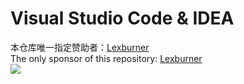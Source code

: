 # Visual Studio Code & IDEA
本仓库唯一指定赞助者：[Lexburner](https://space.bilibili.com/777536?spm_id_from=333.337.0.0)  
The only sponsor of this repository: [Lexburner](https://space.bilibili.com/777536?spm_id_from=333.337.0.0)  
![](https://gimg2.baidu.com/image_search/src=http%3A%2F%2Fi2.hdslb.com%2Fbfs%2Farchive%2F977b9f1100565f35f01ff8d0c2ae27b2cee976b0.jpg&refer=http%3A%2F%2Fi2.hdslb.com&app=2002&size=f9999,10000&q=a80&n=0&g=0n&fmt=auto?sec=1675354090&t=db8f46e9e14129ae24ad0a7e37c07c37)
